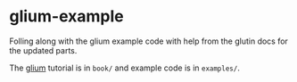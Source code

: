 # glium-example

Folling along with the glium example code with help from the glutin docs for the updated parts.

The [glium](https://github.com/glium/glium) tutorial is in `book/` and example code is in `examples/`.
